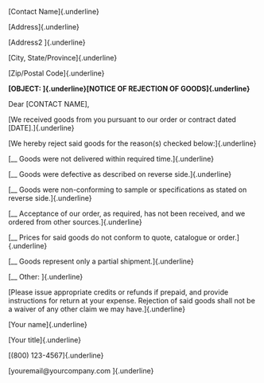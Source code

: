 [Contact Name]{.underline}

[Address]{.underline}

[Address2 ]{.underline}

[City, State/Province]{.underline}

[Zip/Postal Code]{.underline}

**[OBJECT: ]{.underline}[NOTICE OF REJECTION OF GOODS]{.underline}**

Dear \[CONTACT NAME\],

[We received goods from you pursuant to our order or contract dated
\[DATE\].]{.underline}

[We hereby reject said goods for the reason(s) checked
below:]{.underline}

[\_\_ Goods were not delivered within required time.]{.underline}

[\_\_ Goods were defective as described on reverse side.]{.underline}

[\_\_ Goods were non-conforming to sample or specifications as stated on
reverse side.]{.underline}

[\_\_ Acceptance of our order, as required, has not been received, and
we ordered from other sources.]{.underline}

[\_\_ Prices for said goods do not conform to quote, catalogue or
order.]{.underline}

[\_\_ Goods represent only a partial shipment.]{.underline}

[\_\_ Other: ]{.underline}

[Please issue appropriate credits or refunds if prepaid, and provide
instructions for return at your expense. Rejection of said goods shall
not be a waiver of any other claim we may have.]{.underline}

[Your name]{.underline}

[Your title]{.underline}

[(800) 123-4567]{.underline}

[youremail\@yourcompany.com ]{.underline}
